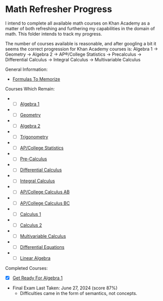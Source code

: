 # Math Refresher Progress

I intend to complete all available math courses on Khan Academy as a matter of both refreshing and furthering my capabilities in the domain of math.  This folder intends to track my progress.

The number of courses available is reasonable, and after googling a bit it seems the correct progression for Khan Academy courses is: Algebra 1 -> Geometry -> Algebra 2 -> AP®︎/College Statistics -> Precalculus -> Differential Calculus -> Integral Calculus -> Multivariable Calculus


General Information:
* [Formulas To Memorize](formulas_to_remember.md)

Courses Which Remain:
* -[ ] [Algebra 1](https://www.khanacademy.org/math/algebra)
* -[ ] [Geometry](https://www.khanacademy.org/math/geometry)
* -[ ] [Algebra 2](https://www.khanacademy.org/math/algebra2)
* -[ ] [Trigonometry](https://www.khanacademy.org/math/trigonometry)
* -[ ] [AP/College Statistics](https://www.khanacademy.org/math/ap-statistics)
* -[ ] [Pre-Calculus](https://www.khanacademy.org/math/precalculus)
* -[ ] [Differential Calculus](https://www.khanacademy.org/math/differential-calculus)
* -[ ] [Integral Calculus](https://www.khanacademy.org/math/integral-calculus)
* -[ ] [AP/College Calculus AB](https://www.khanacademy.org/math/ap-calculus-ab)
* -[ ] [AP/College Calculus BC](https://www.khanacademy.org/math/ap-calculus-bc)
* -[ ] [Calculus 1](https://www.khanacademy.org/math/calculus-1)
* -[ ] [Calculus 2](https://www.khanacademy.org/math/calculus-2)
* -[ ] [Multivariable Calculus](https://www.khanacademy.org/math/multivariable-calculus)
* -[ ] [Differential Equations](https://www.khanacademy.org/math/differential-equations)
* -[ ] [Linear Algebra](https://www.khanacademy.org/math/linear-algebra)

Completed Courses: 

-[x] [Get Ready For Algebra 1](https://www.khanacademy.org/math/get-ready-for-algebra-i)
* Final Exam Last Taken: June 27, 2024 (score 87%)
  * Difficulties came in the form of semantics, not concepts.

